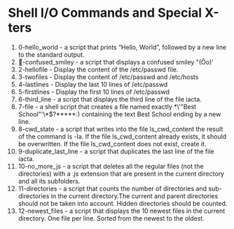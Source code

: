 # Shell I/O Commands and Special X-ters
1. 0-hello_world - a script that prints “Hello, World”, followed by a new line to the standard output.
2. -confused_smiley - a script that displays a confused smiley "(Ôo)'
3. 2-hellofile - Display the content of the /etc/passwd file.
4. 3-twofiles - Display the content of /etc/passwd and /etc/hosts
5. 4-lastlines - Display the last 10 lines of /etc/passwd
6. 5-firstlines - Display the first 10 lines of /etc/passwd
7. 6-third_line -  a script that displays the third line of the file iacta.
8. 7-file - a shell script that creates a file named exactly \*\\'"Best School"\'\\*$\?\*\*\*\*\*:) containing the text Best School ending by a new line.
9. 8-cwd_state - a script that writes into the file ls_cwd_content the result of the command ls -la. If the file ls_cwd_content already exists, it should be overwritten. If the file ls_cwd_content does not exist, create it.
10. 9-duplicate_last_line - a script that duplicates the last line of the file iacta.
11. 10-no_more_js - a script that deletes all the regular files (not the directories) with a .js extension that are present in the current directory and all its subfolders.
12. 11-directories - a script that counts the number of directories and sub-directories in the current directory.The current and parent directories should not be taken into account. Hidden directories should be counted.
13. 12-newest_files - a script that displays the 10 newest files in the current directory. One file per line. Sorted from the newest to the oldest.
